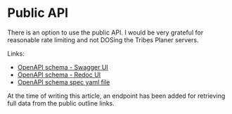 # Public API

There is an option to use the public API. I would be very grateful for reasonable rate limiting and not DOSing the Tribes Planer servers.

Links:

- [OpenAPI schema - Swagger UI](https://plemiona-planer.pl/api/public/schema/swagger-ui/)
- [OpenAPI schema - Redoc UI](https://plemiona-planer.pl/api/public/schema/redoc/)
- [OpenAPI schema spec yaml file](https://plemiona-planer.pl/api/public/schema)

At the time of writing this article, an endpoint has been added for retrieving full data from the public outline links.

<br>
